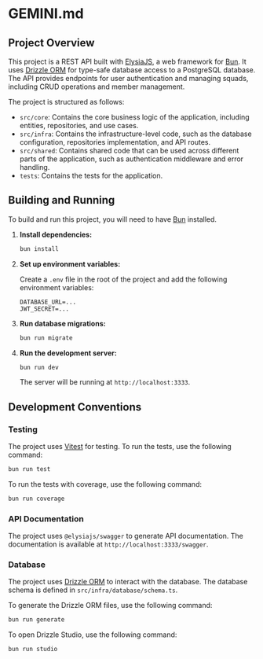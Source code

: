 # GEMINI.md

## Project Overview

This project is a REST API built with [ElysiaJS](https://elysiajs.com/), a web framework for [Bun](https://bun.sh/). It uses [Drizzle ORM](https://orm.drizzle.team/) for type-safe database access to a PostgreSQL database. The API provides endpoints for user authentication and managing squads, including CRUD operations and member management.

The project is structured as follows:

*   `src/core`: Contains the core business logic of the application, including entities, repositories, and use cases.
*   `src/infra`: Contains the infrastructure-level code, such as the database configuration, repositories implementation, and API routes.
*   `src/shared`: Contains shared code that can be used across different parts of the application, such as authentication middleware and error handling.
*   `tests`: Contains the tests for the application.

## Building and Running

To build and run this project, you will need to have [Bun](https://bun.sh/) installed.

1.  **Install dependencies:**

    ```bash
    bun install
    ```

2.  **Set up environment variables:**

    Create a `.env` file in the root of the project and add the following environment variables:

    ```
    DATABASE_URL=...
    JWT_SECRET=...
    ```

3.  **Run database migrations:**

    ```bash
    bun run migrate
    ```

4.  **Run the development server:**

    ```bash
    bun run dev
    ```

    The server will be running at `http://localhost:3333`.

## Development Conventions

### Testing

The project uses [Vitest](https://vitest.dev/) for testing. To run the tests, use the following command:

```bash
bun run test
```

To run the tests with coverage, use the following command:

```bash
bun run coverage
```

### API Documentation

The project uses `@elysiajs/swagger` to generate API documentation. The documentation is available at `http://localhost:3333/swagger`.

### Database

The project uses [Drizzle ORM](https://orm.drizzle.team/) to interact with the database. The database schema is defined in `src/infra/database/schema.ts`.

To generate the Drizzle ORM files, use the following command:

```bash
bun run generate
```

To open Drizzle Studio, use the following command:

```bash
bun run studio
```
